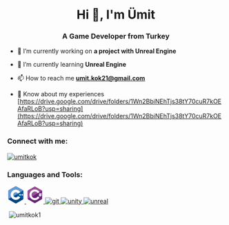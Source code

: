 <h1 align="center">Hi 👋, I'm Ümit</h1>
<h3 align="center">A Game Developer from Turkey</h3>

- 🔭 I’m currently working on **a project with Unreal Engine**

- 🌱 I’m currently learning **Unreal Engine**

- 📫 How to reach me **umit.kok21@gmail.com**

- 📄 Know about my experiences [https://drive.google.com/drive/folders/1Wn2BbiNEhTjs38tY70cuR7kOEAfaRLoB?usp=sharing](https://drive.google.com/drive/folders/1Wn2BbiNEhTjs38tY70cuR7kOEAfaRLoB?usp=sharing)

<h3 align="left">Connect with me:</h3>
<p align="left">
<a href="https://linkedin.com/in/umitkok" target="blank"><img align="center" src="https://raw.githubusercontent.com/rahuldkjain/github-profile-readme-generator/master/src/images/icons/Social/linked-in-alt.svg" alt="umitkok" height="30" width="40" /></a>
</p>

<h3 align="left">Languages and Tools:</h3>
<p align="left"> <a href="https://www.w3schools.com/cpp/" target="_blank" rel="noreferrer"> <img src="https://raw.githubusercontent.com/devicons/devicon/master/icons/cplusplus/cplusplus-original.svg" alt="cplusplus" width="40" height="40"/> </a> <a href="https://www.w3schools.com/cs/" target="_blank" rel="noreferrer"> <img src="https://raw.githubusercontent.com/devicons/devicon/master/icons/csharp/csharp-original.svg" alt="csharp" width="40" height="40"/> </a> <a href="https://git-scm.com/" target="_blank" rel="noreferrer"> <img src="https://www.vectorlogo.zone/logos/git-scm/git-scm-icon.svg" alt="git" width="40" height="40"/> </a> <a href="https://unity.com/" target="_blank" rel="noreferrer"> <img src="https://www.vectorlogo.zone/logos/unity3d/unity3d-icon.svg" alt="unity" width="40" height="40"/> </a> <a href="https://unrealengine.com/" target="_blank" rel="noreferrer"> <img src="https://raw.githubusercontent.com/kenangundogan/fontisto/036b7eca71aab1bef8e6a0518f7329f13ed62f6b/icons/svg/brand/unreal-engine.svg" alt="unreal" width="40" height="40"/> </a> </p>

<p>&nbsp;<img align="center" src="https://github-readme-stats.vercel.app/api?username=umitkok1&show_icons=true&locale=en" alt="umitkok1" /></p>
